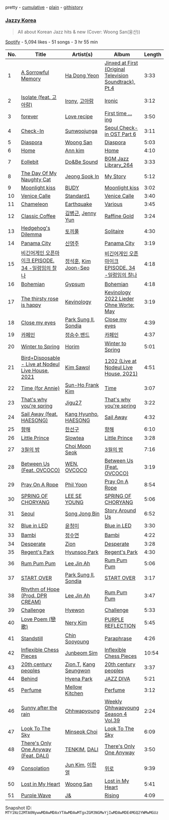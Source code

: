 pretty - [cumulative](/playlists/cumulative/37i9dQZF1DX3Cii9ioWjQP.md) - [plain](/playlists/plain/37i9dQZF1DX3Cii9ioWjQP) - [githistory](https://github.githistory.xyz/mackorone/spotify-playlist-archive/blob/main/playlists/plain/37i9dQZF1DX3Cii9ioWjQP)

### [Jazzy Korea](https://open.spotify.com/playlist/37i9dQZF1DX3Cii9ioWjQP)

> All about Korean Jazz hits & new \(Cover: Woong San\(웅산\)\)

[Spotify](https://open.spotify.com/user/spotify) - 5,094 likes - 51 songs - 3 hr 55 min

| No. | Title | Artist(s) | Album | Length |
|---|---|---|---|---|
| 1 | [A Sorrowful Memory](https://open.spotify.com/track/1OXu0ppB1dUwwKMF9Un4q9) | [Ha Dong Yeon](https://open.spotify.com/artist/37HjETdZEtntIoddJLvk0C) | [Jinxed at First \(Original Television Soundtrack\), Pt.4](https://open.spotify.com/album/6qfCrcFoQZSuKIoYvS0jn1) | 3:33 |
| 2 | [Isolate \(feat\. 고아람\)](https://open.spotify.com/track/7JrApI8n2Sj8XntY0QFJ0Q) | [Irony](https://open.spotify.com/artist/0iFYmJPYK3xbD7mqacwFOM), [고아람](https://open.spotify.com/artist/6lTcUEjaxqnfRen2kA4s2Z) | [Ironic](https://open.spotify.com/album/04wW9UOryMrrky7OJlYzIG) | 3:12 |
| 3 | [forever](https://open.spotify.com/track/1zgGCWMf6OOh2IP7OmkI03) | [Love recipe](https://open.spotify.com/artist/5N3TjdglYn7FkcNU4Rcyzu) | [First time ..\. ing](https://open.spotify.com/album/5wtn5mvEtk7f1qDqQrE0Ax) | 3:50 |
| 4 | [Check\-In](https://open.spotify.com/track/6W6UgkbWs1O5MCdt4M9aP5) | [Sunwoojunga](https://open.spotify.com/artist/04L3elxyr0XFua2Ek3domW) | [Seoul Check\-in OST Part 6](https://open.spotify.com/album/6fma7QBBD2qxShJv2jKPcy) | 3:11 |
| 5 | [Diaspora](https://open.spotify.com/track/4LxjliHXyosD6sqDp9vMjU) | [Woong San](https://open.spotify.com/artist/3FYwrGRWL93eQGcUoVkDO1) | [Diaspora](https://open.spotify.com/album/424WFw7apETzYjkgOsyOs5) | 5:03 |
| 6 | [Home](https://open.spotify.com/track/0HfVfNfoK8ZpZ6EvKUgQLg) | [Ann kim](https://open.spotify.com/artist/6G6kuN81r2blIeoah5kf9t) | [Home](https://open.spotify.com/album/5KwCT0VjBxXqGJFbrF88l5) | 4:10 |
| 7 | [Eollebit](https://open.spotify.com/track/66wIabheOrniEJ0kZWxilI) | [Do&Be Sound](https://open.spotify.com/artist/4lKGgFI2Khs73ROJLwiaa9) | [BGM Jazz Library\_264](https://open.spotify.com/album/3Go8PTkJdALkaZXORzUQyL) | 3:33 |
| 8 | [The Day Of My Naughty Cat](https://open.spotify.com/track/5wynjj4joJ0co90AdjGvq1) | [Jeong Sook In](https://open.spotify.com/artist/3Pbw4Y5kqj3hs6NJEPMBrf) | [My Story](https://open.spotify.com/album/6IAtYMlWW8ngSNuXFOpeSZ) | 5:12 |
| 9 | [Moonlight kiss](https://open.spotify.com/track/5KeSCEzu0vaeN6PlIEmZqZ) | [BUDY](https://open.spotify.com/artist/0pHO1D5Z1QoFCX801p8FA3) | [Moonlight kiss](https://open.spotify.com/album/5bTORuj2ausd5NCVfCGc6Q) | 3:02 |
| 10 | [Venice Calle](https://open.spotify.com/track/0P0d6FdDTKGAC8sgqOEMIw) | [Standard1](https://open.spotify.com/artist/1ApMXttgfE896QxynNL0MB) | [Venice Calle](https://open.spotify.com/album/3zLp95jSHy71DRg7QMc9SO) | 3:40 |
| 11 | [Chameleon](https://open.spotify.com/track/2kU8bM9K04n0O3BsJQfeyp) | [Earthquake](https://open.spotify.com/artist/4iMP4w0bfWdZhhdq5YAO4a) | [Various](https://open.spotify.com/album/2eo0dVmhov45ga2tYGbFMF) | 3:45 |
| 12 | [Classic Coffee](https://open.spotify.com/track/3VjfNMeLYZoiqm5cVmFm80) | [김병근](https://open.spotify.com/artist/4dQItXdxCzhuELxhwYZWFi), [Jenny Yun](https://open.spotify.com/artist/7l4cRxyp8p5iCyr0AwvfWu) | [Raffine Gold](https://open.spotify.com/album/7zmb7Ih17LqGgHlBLiXSkO) | 3:24 |
| 13 | [Hedgehog's Dilemma](https://open.spotify.com/track/2U8ltLrIzI7PcNPn75Cdcf) | [토끼풀](https://open.spotify.com/artist/2FOo1mUgBvVxST0MSO6zwu) | [Solitaire](https://open.spotify.com/album/6HQk8NCKz4tp0fedVYoj9G) | 4:30 |
| 14 | [Panama City](https://open.spotify.com/track/0VMAEcSHxnQdMedvh0DmDg) | [신영주](https://open.spotify.com/artist/1RYbei4j2dxJS0hGwPCU7Q) | [Panama City](https://open.spotify.com/album/68t8T2g4qPYt3cF3W2cLSg) | 3:19 |
| 15 | [비긴어게인 오픈마이크 EPISODE\. 34 \-일렁임의 찰나](https://open.spotify.com/track/3u2k4Mr3hpobfuDp9BLE1K) | [정석훈](https://open.spotify.com/artist/1sK6u1AYcW34Kms0OZtnMC), [Kim Joon\-Seo](https://open.spotify.com/artist/38yvkeOk48SQQIqlvbOELK) | [비긴어게인 오픈마이크 EPISODE\. 34 \-일렁임의 찰나](https://open.spotify.com/album/3BTYvOdXNu6CEKExO8jX6F) | 4:18 |
| 16 | [Bohemian](https://open.spotify.com/track/2ragyAOyclvs6CaBEE3Ouw) | [Gypsum](https://open.spotify.com/artist/6qV7FBGBGmMOuGRW8gzuP8) | [Bohemian](https://open.spotify.com/album/4yu5JDYqSwsPnO0gozaW6Q) | 4:18 |
| 17 | [The thirsty rose is happy](https://open.spotify.com/track/75IaMRnu0oFGmEruNK4xcB) | [Kevinology](https://open.spotify.com/artist/1oZXLWkvfPyzt9fMVaDxgp) | [Kevinology 2022 Lieder Ohne Worte: May](https://open.spotify.com/album/0eMvcpbAxbTmACwHvJgnti) | 3:19 |
| 18 | [Close my eyes](https://open.spotify.com/track/0jNqyuk278VsrMjcAUzAzZ) | [Park Sung Il](https://open.spotify.com/artist/31UZpd5VtfqTlpuYLrUfe7), [Sondia](https://open.spotify.com/artist/18VQ59noY7aOj59UNMozHp) | [Close my eyes](https://open.spotify.com/album/66A0tlUBVPsaVbiXIrwGqP) | 4:39 |
| 19 | [카페인](https://open.spotify.com/track/6JLQ1cfhEXquVf8WFuLKme) | [정승수 밴드](https://open.spotify.com/artist/2CUrF1ofFe2Fg7tgQQH7Sr) | [카페인](https://open.spotify.com/album/3s8QEeQGLT6y6isxaa4ZjN) | 4:37 |
| 20 | [Winter to Spring](https://open.spotify.com/track/74zAsiHhmAB9FSpbvNGlHW) | [Horim](https://open.spotify.com/artist/4ewZPWfaF9tFfnX1bPVI6A) | [Winter to Spring](https://open.spotify.com/album/1M915pDgthHR7Uw7cab3pw) | 5:01 |
| 21 | [Bird+Disposable \- Live at Nodeul Live House, 2021](https://open.spotify.com/track/0HXDnoDxJh6uMv0lE3tikE) | [Kim Sawol](https://open.spotify.com/artist/08J6v4qHZz06ua0qAicWmE) | [1202 \(Live at Nodeul Live House, 2021\)](https://open.spotify.com/album/3bojTh831YuLITkk3ncNjh) | 4:51 |
| 22 | [Time \(for Annie\)](https://open.spotify.com/track/4yWXTxic6c42tqgPpnZgOL) | [Sun\-Ho Frank Kim](https://open.spotify.com/artist/0DhWxMIv10oVw73Rkd3Ql7) | [Time](https://open.spotify.com/album/1Nr5iVRskqbUFA846VjmqI) | 3:07 |
| 23 | [That's why you're spring](https://open.spotify.com/track/3yTjvrfLQa1WXAXqBXKEKu) | [Jigu27](https://open.spotify.com/artist/5j4gPonhwCuAiiCVYz9P0O) | [That's why you're spring](https://open.spotify.com/album/0i8EGoHiEdbh09CclUC4Td) | 3:22 |
| 24 | [Sail Away \(feat\. HAESONG\)](https://open.spotify.com/track/1m8JMmV16TrgGeBNrt1SC1) | [Kang Hyunho](https://open.spotify.com/artist/50oIUfjtvBKSSGO611Dqzi), [HAESONG](https://open.spotify.com/artist/6wdqKs5SjeknFU3YC1icr8) | [Sail Away](https://open.spotify.com/album/2OF34mOai76B9OjsBIuSaf) | 4:32 |
| 25 | [향해](https://open.spotify.com/track/0heB6yWowfMP46oBMEtRMT) | [한선구](https://open.spotify.com/artist/2Cs1CsArCfGiXBzqqNtFjg) | [향해](https://open.spotify.com/album/3Ft9zLvksjGjBhNUerw01V) | 6:10 |
| 26 | [Little Prince](https://open.spotify.com/track/0pLPPAKpFImzbAwvsSSjhU) | [Slowtea](https://open.spotify.com/artist/2yr3o06a0BFPfZxAqF4beo) | [Little Prince](https://open.spotify.com/album/0bwHRCiwhnjPoxpQtAe6KT) | 3:28 |
| 27 | [3월의 밤](https://open.spotify.com/track/3V1YH9HkdVyurldYIMZX8C) | [Choi Moon Seok](https://open.spotify.com/artist/0kgjv7IJnvcz5RmnHlXrdt) | [3월의 밤](https://open.spotify.com/album/7xmtGgNnp8RTrWUxVj6Onh) | 7:16 |
| 28 | [Between Us \(Feat\. OVCOCO\)](https://open.spotify.com/track/7e6bMKP3CEeyg6jbjFDcrk) | [WEN](https://open.spotify.com/artist/0FXbobEfUaIn6Z95FSJBIE), [OVCOCO](https://open.spotify.com/artist/5z1P1AsCpcqWjw3XUeQght) | [Between Us \(Feat\. OVCOCO\)](https://open.spotify.com/album/3XGjYjce5dOqS0vWknvUzs) | 3:19 |
| 29 | [Pray On A Rope](https://open.spotify.com/track/2JPJlvi9ARshM4U6dwmHF2) | [Phil Yoon](https://open.spotify.com/artist/73EDYkCTptRHqBov4HEnX3) | [Pray On A Rope](https://open.spotify.com/album/0rpDRzu9q0XRYVUOJQ2k14) | 8:54 |
| 30 | [SPRING OF CHORYANG](https://open.spotify.com/track/2CVy1sSuzwKs2DJJlAM5rQ) | [LEE SE YOUNG](https://open.spotify.com/artist/1LxHZbzjNjznwqJzIokSyv) | [SPRING OF CHORYANG](https://open.spotify.com/album/3rdSQwYpcGJrw1rIscH2o9) | 5:06 |
| 31 | [Seoul](https://open.spotify.com/track/0Dp0Mciad7UREjCQ5qMss2) | [Song Jong Bin](https://open.spotify.com/artist/5gI6HMyq1LTLexdeEj8K3w) | [Story Around Us](https://open.spotify.com/album/6cO9OFuDs842hXSwTkD61R) | 6:52 |
| 32 | [Blue in LED](https://open.spotify.com/track/1RuirFlIK2j9dlHoIUATWo) | [윤청미](https://open.spotify.com/artist/2ZzUbppeRa137R18Cxgj4A) | [Blue in LED](https://open.spotify.com/album/140zLUWx5AHU4b9PbDjaTI) | 3:30 |
| 33 | [Bambi](https://open.spotify.com/track/75IjhFxQkIvCzP16IyR5Ob) | [정수연](https://open.spotify.com/artist/7az0Pd2sKjDBXMxPxhd6Qn) | [Bambi](https://open.spotify.com/album/0qKGgiSj0etZBTFrqMwPZ7) | 4:22 |
| 34 | [Desperate](https://open.spotify.com/track/4Bv3tVAF9tnusOb8POzngj) | [Zion](https://open.spotify.com/artist/2m5s6yCAoi5kvykCll3BLU) | [Desperate](https://open.spotify.com/album/2leypAJ4IVrcSHVAw7WQFc) | 3:28 |
| 35 | [Regent's Park](https://open.spotify.com/track/0KH7NarCQrouOez7FRG9FJ) | [Hyunsoo Park](https://open.spotify.com/artist/5FFIobzpoENexOu1dXGd0s) | [Regent's Park](https://open.spotify.com/album/7jQEp2fOLeZlusxnLqQnfA) | 4:30 |
| 36 | [Rum Pum Pum](https://open.spotify.com/track/2JaVEjpz0CVmO7lKP4MqL4) | [Lee Jin Ah](https://open.spotify.com/artist/4SzO3ea2qcjg1uLyNJAWnM) | [Rum Pum Pum](https://open.spotify.com/album/4zx46DYfYzDszLAOVr95Au) | 5:06 |
| 37 | [START OVER](https://open.spotify.com/track/4gKHPsGzAZPQzGuuvIm8eX) | [Park Sung Il](https://open.spotify.com/artist/31UZpd5VtfqTlpuYLrUfe7), [Sondia](https://open.spotify.com/artist/18VQ59noY7aOj59UNMozHp) | [START OVER](https://open.spotify.com/album/0ZwMsN7Rq0QcGrfqO1E8Dd) | 3:17 |
| 38 | [Rhythm of Hope \(Prod\. DPR CREAM\)](https://open.spotify.com/track/0337drC05b9vF1yD8gA66L) | [Lee Jin Ah](https://open.spotify.com/artist/4SzO3ea2qcjg1uLyNJAWnM) | [Rum Pum Pum](https://open.spotify.com/album/4zx46DYfYzDszLAOVr95Au) | 3:47 |
| 39 | [Challenge](https://open.spotify.com/track/1efuuWPLLISJEcL50QBqJu) | [Hyewon](https://open.spotify.com/artist/0tLP2PfCbreoSALgPYgWMB) | [Challenge](https://open.spotify.com/album/7i2BaCWyYFCbHv7ds6IXSJ) | 5:33 |
| 40 | [Love Poem \(戀歌\)](https://open.spotify.com/track/7l8I3o4QZaMCJ228JNheqj) | [Nery Kim](https://open.spotify.com/artist/3mP01gXSZGuCxIyX9nF9cf) | [PURPLE REFLECTION](https://open.spotify.com/album/4x9TtrUlUK9u6OnKF28OXr) | 5:45 |
| 41 | [Standstill](https://open.spotify.com/track/4joLyChZpeeC813fRKzpHu) | [Chin Sooyoung](https://open.spotify.com/artist/263UdmGyOJkZ6CGF5v7d4G) | [Paraphrase](https://open.spotify.com/album/7zysMr8JjfdgZO2GIAC0S0) | 4:26 |
| 42 | [Inflexible Chess Pieces](https://open.spotify.com/track/0IBsuihyvthkFXRqDXOOAg) | [Junbeom Sim](https://open.spotify.com/artist/3LNX9HVfbM5u3IdJ44IVwL) | [Inflexible Chess Pieces](https://open.spotify.com/album/2OrJbRm23LFDbvg4J2P072) | 10:54 |
| 43 | [20th century peoples](https://open.spotify.com/track/3oDA9tHwdZCXnmEh99eCl9) | [Zion.T](https://open.spotify.com/artist/5HenzRvMtSrgtvU16XAoby), [Kang Seungwon](https://open.spotify.com/artist/48DsjCcpYJQWi5fulzyuBm) | [20th century peoples](https://open.spotify.com/album/5g031chgii7mbeG3q1Nwn8) | 3:37 |
| 44 | [Behind](https://open.spotify.com/track/6HvtI4dnFqS2YHxQxSRN5R) | [Hyena Park](https://open.spotify.com/artist/1FPKbjt3JFJCUL0Tjo4V4E) | [JAZZ DIVA](https://open.spotify.com/album/46RpUdfLtkuprdnQh69cPb) | 5:21 |
| 45 | [Perfume](https://open.spotify.com/track/02xYtlVTLBZXxXIP2kec41) | [Mellow Kitchen](https://open.spotify.com/artist/36aNW4upSxSBHoX0I3AmP1) | [Perfume](https://open.spotify.com/album/2HwZWaK4Sp3fnrbgfIz5Vq) | 3:12 |
| 46 | [Sunny after the rain](https://open.spotify.com/track/5EYXCX3C33oyz7EGyBUoo4) | [Ohhwapyoung](https://open.spotify.com/artist/5Ld0vZxZXB0C467fp1bJ7U) | [Weekly Ohhwapyoung Season 4 Vol.39](https://open.spotify.com/album/4R4vkv6lrO0cSjH0jSGTss) | 2:24 |
| 47 | [Look To The Sky](https://open.spotify.com/track/16Ij8FOcMTVN5XbMjziPpS) | [Minseok Choi](https://open.spotify.com/artist/66DjCgQhjF05QqsFAK4JcQ) | [Look To The Sky](https://open.spotify.com/album/0nBvF6j1EIdvKGqb5UGYYu) | 6:09 |
| 48 | [There's Only One Anyway \(Feat\. DALI\)](https://open.spotify.com/track/1D58NBVDQ2mvKVmZoBzRlz) | [TENKIM](https://open.spotify.com/artist/7dJjGijBRQ2abaL60zBCLA), [DALI](https://open.spotify.com/artist/2MnSDLAdRFxMw8YFJIIGmT) | [There's Only One Anyway](https://open.spotify.com/album/6Duno4QDnPQku1ENfWM1lB) | 3:50 |
| 49 | [Consolation](https://open.spotify.com/track/3tmVBp6lvFCSzNh9CLBADU) | [Jun Kim](https://open.spotify.com/artist/2UcsE12d1cAU1UeiOn3eod), [이한얼](https://open.spotify.com/artist/4UvIkwJwfEsBhBpB8UtuVr) | [위로](https://open.spotify.com/album/5EqOrZz4PpnXkE9s43uWPs) | 9:39 |
| 50 | [Lost in My Heart](https://open.spotify.com/track/5UPNxRMr8YQWhfpPJtsoQH) | [Woong San](https://open.spotify.com/artist/3FYwrGRWL93eQGcUoVkDO1) | [Lost in My Heart](https://open.spotify.com/album/49kE2DER1Ohvkiku0Iue1O) | 5:41 |
| 51 | [Purple Wave](https://open.spotify.com/track/34Shh5noYkuYyheOnzWs5g) | [J&](https://open.spotify.com/artist/1yt0psswSKE37IwwZVFeuc) | [Rising](https://open.spotify.com/album/0KNNPQuVGnTdmyuka4re6q) | 4:09 |

Snapshot ID: `MTY1NzI2MTA0NywwMDAwMDAxYTAwMDAwMTgxZGM3NGMwYjIwMDAwMDE4MGQ2YWMwMGUz`
